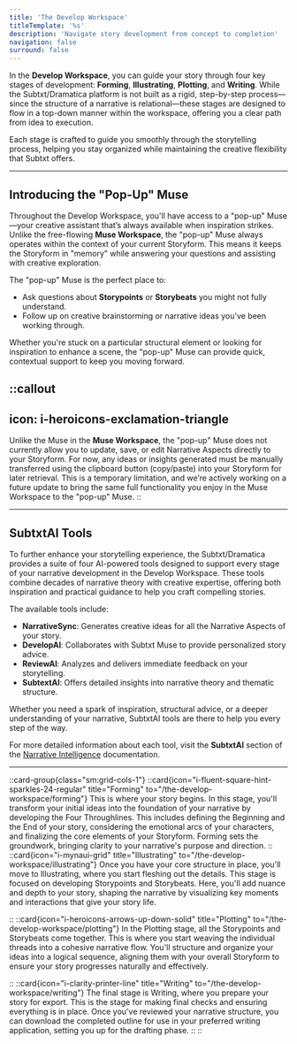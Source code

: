 ```yaml
---
title: 'The Develop Workspace'
titleTemplate: '%s'
description: 'Navigate story development from concept to completion'
navigation: false
surround: false
---
```


In the **Develop Workspace**, you can guide your story through four key stages of development: **Forming**, **Illustrating**, **Plotting**, and **Writing**. While the Subtxt/Dramatica platform is not built as a rigid, step-by-step process—since the structure of a narrative is relational—these stages are designed to flow in a top-down manner within the workspace, offering you a clear path from idea to execution.

Each stage is crafted to guide you smoothly through the storytelling process, helping you stay organized while maintaining the creative flexibility that Subtxt offers.

---

## Introducing the "Pop-Up" Muse  

Throughout the Develop Workspace, you'll have access to a "pop-up" Muse—your creative assistant that’s always available when inspiration strikes. Unlike the free-flowing **Muse Workspace**, the "pop-up" Muse always operates within the context of your current Storyform. This means it keeps the Storyform in "memory" while answering your questions and assisting with creative exploration.  

The "pop-up" Muse is the perfect place to:  

- Ask questions about **Storypoints** or **Storybeats** you might not fully understand.  
- Follow up on creative brainstorming or narrative ideas you've been working through.  

Whether you're stuck on a particular structural element or looking for inspiration to enhance a scene, the "pop-up" Muse can provide quick, contextual support to keep you moving forward.  

::callout
---
icon: i-heroicons-exclamation-triangle
---
Unlike the Muse in the **Muse Workspace**, the "pop-up" Muse does not currently allow you to update, save, or edit Narrative Aspects directly to your Storyform. For now, any ideas or insights generated must be manually transferred using the clipboard button (copy/paste) into your Storyform for later retrieval. This is a temporary limitation, and we’re actively working on a future update to bring the same full functionality you enjoy in the Muse Workspace to the "pop-up" Muse.
::

---

## SubtxtAI Tools  

To further enhance your storytelling experience, the Subtxt/Dramatica provides a suite of four AI-powered tools designed to support every stage of your narrative development in the Develop Workspace. These tools combine decades of narrative theory with creative expertise, offering both inspiration and practical guidance to help you craft compelling stories.  

The available tools include:  

- **NarrativeSync**: Generates creative ideas for all the Narrative Aspects of your story.  
- **DevelopAI**: Collaborates with Subtxt Muse to provide personalized story advice.  
- **ReviewAI**: Analyzes and delivers immediate feedback on your storytelling.  
- **SubtextAI**: Offers detailed insights into narrative theory and thematic structure.  

Whether you need a spark of inspiration, structural advice, or a deeper understanding of your narrative, SubtxtAI tools are there to help you every step of the way.  

For more detailed information about each tool, visit the **SubtxtAI** section of the [Narrative Intelligence](/narrative-intelligence/subtxt-ai-tools) documentation.  

---

::card-group{class="sm:grid-cols-1"}
  ::card{icon="i-fluent-square-hint-sparkles-24-regular" title="Forming" to="/the-develop-workspace/forming"}
  This is where your story begins. In this stage, you'll transform your initial ideas into the foundation of your narrative by developing the Four Throughlines. This includes defining the Beginning and the End of your story, considering the emotional arcs of your characters, and finalizing the core elements of your Storyform. Forming sets the groundwork, bringing clarity to your narrative's purpose and direction.
  ::
  ::card{icon="i-mynaui-grid" title="Illustrating" to="/the-develop-workspace/illustrating"}
  Once you have your core structure in place, you'll move to Illustrating, where you start fleshing out the details. This stage is focused on developing Storypoints and Storybeats. Here, you'll add nuance and depth to your story, shaping the narrative by visualizing key moments and interactions that give your story life.

  ::
  ::card{icon="i-heroicons-arrows-up-down-solid" title="Plotting" to="/the-develop-workspace/plotting"}
  In the Plotting stage, all the Storypoints and Storybeats come together. This is where you start weaving the individual threads into a cohesive narrative flow. You'll structure and organize your ideas into a logical sequence, aligning them with your overall Storyform to ensure your story progresses naturally and effectively.

  ::
  ::card{icon="i-clarity-printer-line" title="Writing" to="/the-develop-workspace/writing"}
  The final stage is Writing, where you prepare your story for export. This is the stage for making final checks and ensuring everything is in place. Once you've reviewed your narrative structure, you can download the completed outline for use in your preferred writing application, setting you up for the drafting phase.
  ::
::